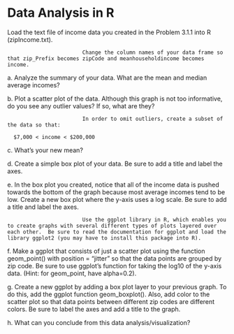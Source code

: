 # Data Analysis in R

Load the text file of income data you created in the Problem 3.1.1 into R (zipIncome.txt).

                            Change the column names of your data frame so that zip_Prefix becomes zipCode and meanhouseholdincome becomes income.

a.      Analyze the summary of your data.  What are the mean and median average incomes?

b.      Plot a scatter plot of the data.  Although this graph is not too informative, do you see any outlier values?  If so, what are they?

                            In order to omit outliers, create a subset of the data so that:

      $7,000 < income < $200,000

c.        What’s your new mean?

d.       Create a simple box plot of your data.  Be sure to add a title and label the axes.

e.      In the box plot you created, notice that all of the income data is pushed towards the bottom of the graph because most average incomes tend to be low.  Create a new box plot where the y-axis uses a log scale.  Be sure to add a title and label the axes.

                            Use the ggplot library in R, which enables you to create graphs with several different types of plots layered over each other.  Be sure to read the documentation for ggplot and load the library ggplot2 (you may have to install this package into R). 

f.        Make a ggplot that consists of just a scatter plot using the function geom_point() with position = “jitter”  so that the data points are grouped by zip code.  Be sure to use ggplot’s function for taking the log10 of the y-axis data.  (Hint: for geom_point, have alpha=0.2).

g.        Create a new ggplot by adding a box plot layer to your previous graph.  To do this, add the ggplot function geom_boxplot().  Also, add color to the scatter plot so that data points between different zip codes are different colors.  Be sure to label the axes and add a title to the graph.

h.       What can you conclude from this data analysis/visualization?
